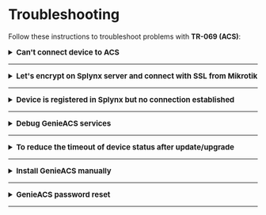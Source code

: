 Troubleshooting
==========

Follow these instructions to troubleshoot problems with **TR-069 (ACS)**:

<details style="font-size: 15px; margin-bottom: 5px;">
<summary><b>Can't connect device to ACS</b></summary>
<div markdown="1">

  0. Make sure that the device is accessible from Splynx server. Use tools like *ping* or *traceroute* to doublecheck;

  1. Pay attention to the IP restrictions. The requests can be sent only from IPs/networks allowed in this list:

  ![ip_restriction](ip_restriction.png)

  2. Make sure that `CWMP URL`, `username` and `password` that were configured under TR-069 client on a device are correct and ports `7547`, `7567` are opened;

  3. Try to disable firewall on the device to ensure that it's not a firewall issue;

  4. In case of using `HTTPS`,  try to disable option `SSL enabled by default`, and use `CWMP URL` like http://splynxserver.com:7547/ instead of **https** at the beginning.

  5. Restart **GenieACS services** using this command: `sudo service genieacs* restart`

</div>
</details>

------------

<details style="font-size: 15px; margin-bottom: 5px;">
<summary><b>Let's encrypt on Splynx server and connect with SSL from Mikrotik</b></summary>
<div markdown="1">

If you are using **HTTPS/SSL** on your Splynx server you can get **an error about SSL, asking for the local certificate**. In this case you need to run 2 commands in Mikrotik terminal:

```
/tool fetch https://letsencrypt.org/certs/isrgrootx1.pem
```
```
/certificate import file-name=isrgrootx1.pem passphrase="
```

**To remove the expired certificate use the next command:**

Example:

```
/certificate remove trustid-x3-root.pem.txt_0

```

</div>
</details>

------------

<details style="font-size: 15px; margin-bottom: 5px;">
<summary><b>Device is registered in Splynx but no connection established</b></summary>
<div markdown="1">

  0. Make sure that device is accessible from Splynx server. Use tools like *ping* or *traceroute* to doublecheck;

  1. Pay attention to the IP restrictions. The requests can be sent only from IPs/networks allowed in this list:

  ![ip_restriction](ip_restriction.png)

  2. Refresh device using this option and wait for the result:

  ![refresh_Device](refresh_Device.png)

  3. Pay attention to sections **Tasks** and **Faults**. Try to remove all tasks and all faults using remove button:

  ![troubleshoot_faults](tasks-faults.png)

  4. Disable **TR-069 client** on a device, remove device from Splynx and enable **TR-069 client** to re-add device in Splynx.

</div>
</details>

------------

<details style="font-size: 15px; margin-bottom: 5px;">
<summary><b>Debug GenieACS services</b></summary>
<div markdown="1">

To enable logs:

```
sudo nano /var/www/splynx/system/genieacs/genieacs.env
```

And insert these lines below of the existed ones:

```
GENIEACS_CWMP_LOG_FILE=/var/www/splynx/logs/genieacs/cwmp.log
GENIEACS_FS_LOG_FILE=/var/www/splynx/logs/genieacs/fs.log
GENIEACS_UI_LOG_FILE/var/www/splynx/logs/genieacs/ui.log
GENIEACS_DEBUG_FILE=/var/www/splynx/logs/genieacs/genieacs-debug.yaml
GENIEACS_DEBUG=true
```

And restart ACS services:

```
php /var/www/splynx/system/script/dev acs-restart
```

The logs can be found in:

```
/var/www/splynx/logs/genieacs

/var/www/splynx/logs/nginx
```

</div>
</details>

------------

<details style="font-size: 15px; margin-bottom: 5px;">
<summary><b>To reduce the timeout of device status after update/upgrade</b></summary>
<div markdown="1">

Splynx uses the default timeout 30m to check if the version on the device is up to date after the update/upgrade process has been performed. .

To reduce this time out, open your `splynx` database in [Adminer](configuration/tools/adminer/adminer.md), find the table `acs_upgrade_records`, press **edit** on your device record and in the `last_try_datetime` field change the **time** value back to one hour.
For example: the current value is - `2021-09-03 15:50:24`, it should be changed to `2021-09-03 14:50:24`

![](acs_upgrade_records.png)

Then press **Save** button. And run the following command in Terminal:

```
php system/script/cron five-minutely
```

Double check the device status in `Networking → TR-069 (ACS) → Upgrade → View ACS upgrade batch`, the table **Devices for upgrade**.

![](device_status.png)

</div>
</details>

------------

<details style="font-size: 15px; margin-bottom: 5px;">
<summary><b>Install GenieACS manually</b></summary>
<div markdown="1">

**NOTE:** Make sure you’re using Node.js v12 or higher on your server:

```
node --version
```

To install **Node.js v12** use the following commands in Terminal:

```
sudo apt update && sudo apt -y upgrade
sudo apt -y install curl dirmngr apt-transport-https lsb-release ca-certificates
curl -sL https://deb.nodesource.com/setup_12.x | sudo -E bash -
sudo apt -y install nodejs
```

To install **GenieACS** use the next commands:

```
sudo su
curl -s https://splynx.com/splynx.gpg.key | apt-key add -
echo 'deb https://deb.splynx.com/ splynx splynx3_1' > /etc/apt/sources.list.d/splynx_3_1.list
apt update
apt install splynx-genieacs

```

```
cd /var/www/splynx/system/nodejs/
npm i
```

If the error occurs, it's required to install `mongodb-server` manually and try to install `splynx-genieacs` again.

![](mongodb.png)


After that, add these lines to `/etc/sudoers.d/splynx` file (after *OpenVPN tools* block)

```
sudo nano /etc/sudoers.d/splynx
```

```
# Splynx ACS tools
splynx ALL=(ALL)     NOPASSWD: SETENV: /var/www/splynx/system/script/tools acs *
```

and save changes.

Restart services:

```
sudo service splynx_transport restart && sudo service splynx_node restart
```


</div>
</details>

------------

<details style="font-size: 15px; margin-bottom: 5px;">
<summary><b>GenieACS password reset</b></summary>
<div markdown="1">

If the password for an admin account has been changed and you cannot recall it, you can add a new user account to the GenieACS server to be able to log in.

Just follow with this step-by-step instructions:

1. To log in to MongoDB, please run the next command on your server CLI:

```
mongo
```

2. To connect to the ACS users database, run the following:

```
use genieacs
```

3. To check all rows in users tables, use the next command:

```
db.users.find()
```

4. To add a new user account to database, please copy and run:

```

db.users.insert({ "_id" : "new", "roles" : "admin", "password" : "86aebaa124d7ad917ac9bb8d8aedada1a065c045b02a99c873fe2028c6814421002b2c759d47f4501acc3759746bdca77693de63f4579351394f3ca892b6b7c41ee14894a57f30208946a09382504f6397be43724a5233cd666026e1a3a2f0736f3aceb2b2b9728e52aa6b5d9e636a025ea55bcd092bcc32194c94f799fa4ad9", "salt" : "45280c26e6a8fbabefa35d6fbee9da0c37189193aff2ea1d9d0bcb341244d2c8ccccbeef595fcb0a8f49e9c0030bd3fb834876a66f750ba68a3befc6922c9b11" })

```
Then, type ```exit``` to log out of the database:

![image](password_reset.png)

A new user account will be added on the GenieACS server:

![image](new_user.png)

5. Navigate to `Config → Networking → TR-069 (ACS)` and click on the link next to the **UI** section - ```https://splynx_url:3000/```. Use the credentials from the **UI** section to connect to ACS server:

![image](ui_link.png)

If you forget your **UI Password**, use the [Adminer](configuration/tools/adminer/adminer.md) tool to check the `ui_password` value in `splynx` database. Also, you can just type a new **UI Password** on `Config → Networking → TR-069 (ACS)` page.

![image](ui_password.png)

![image](connect_to_ACS.png)

6. Use your new credentials to log in to GenieACS server:

- **username:** `new`
- **password:** `admin`

![image](login_to_ACS.png)

On the GenieACS page, navigate to **Users** section to change the password for your current user:

![image](edit_user.png)


</div>
</details>

------------
